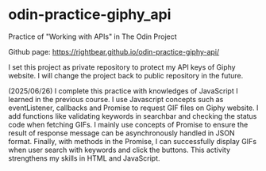 # odin-practice-giphy_api

Practice of "Working with APIs" in The Odin Project

Github page: https://rightbear.github.io/odin-practice-giphy-api/

I set this project as private repository to protect my API keys of Giphy website. I will change the project back to public repository in the future.

(2025/06/26) I complete this practice with knowledges of JavaScript I learned in the previous course. I use Javascript concepts such as eventListener, callbacks and Promise to request GIF files on Giphy website. I add functions like validating keywords in searchbar and checking the status code when fetching GIFs. I mainly use concepts of Promise to ensure the result of response message can be asynchronously handled in JSON format. Finally, with methods in the Promise, I can successfully display GIFs when user search with keywords and click the buttons. This activity strengthens my skills in HTML and JavaScript.

